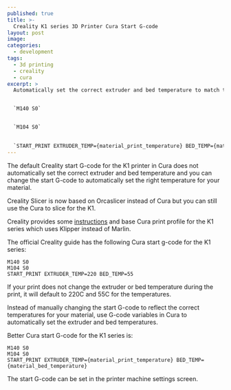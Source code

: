 ```yaml
---
published: true
title: >-
  Creality K1 series 3D Printer Cura Start G-code
layout: post
image: 
categories:
  - development
tags:
  - 3d printing
  - creality
  - cura
excerpt: >
  Automatically set the correct extruder and bed temperature to match the printed material when printing with the Creality K1 series 3D printer in Cura with the start G-code below.


  `M140 S0`


  `M104 S0`
  

  `START_PRINT EXTRUDER_TEMP={material_print_temperature} BED_TEMP={material_bed_temperature}`
---
```


The default Creality start G-code for the K1 printer in Cura does not automatically set the correct extruder and bed temperature and you can change the start G-code to automatically set the right temperature for your material.

Creality Slicer is now based on Orcaslicer instead of Cura but you can still use the Cura to slice for the K1. 

Creality provides some [instructions](https://sainsmart.s3.us-east-1.amazonaws.com/Creality%20K1/Cura/Creality_3D_K1_docking_cura_slice_software_operation_manual.pdf) and base Cura print profile for the K1 series which uses Klipper instead of Marlin.

The official Creality guide has the following Cura start g-code for the K1 series:

```gcode
M140 S0
M104 S0
START_PRINT EXTRUDER_TEMP=220 BED_TEMP=55
```

If your print does not change the extruder or bed temperature during the print, it will default to 220C and 55C for the temperatures. 

Instead of manually changing the start G-code to reflect the correct temperatures for your material, use G-code variables in Cura to automatically set the extruder and bed temperatures. 

Better Cura start G-code for the K1 series is:

```gcode
M140 S0
M104 S0
START_PRINT EXTRUDER_TEMP={material_print_temperature} BED_TEMP={material_bed_temperature}
```

The start G-code can be set in the printer machine settings screen. 
